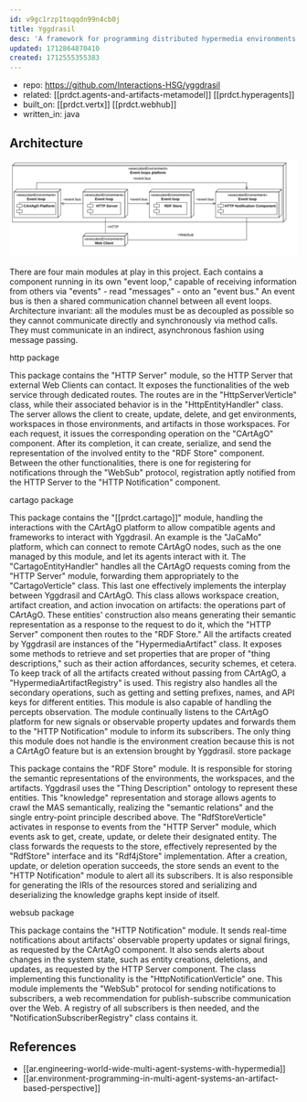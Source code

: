 ```yaml
---
id: v9gc1rzp1toqqdn99n4cb0j
title: Yggdrasil
desc: 'A framework for programming distributed hypermedia environments for autonomous agents.'
updated: 1712864870410
created: 1712555355383
---
```


- repo: https://github.com/Interactions-HSG/yggdrasil
- related: [[prdct.agents-and-artifacts-metamodel]] [[prdct.hyperagents]]
- built_on: [[prdct.vertx]] [[prdct.webhub]]
- written_in: java
  
## Architecture

![](/assets/images/2024-04-11-12-47-47.png)

There are four main modules at play in this project. Each contains a component running in its own "event loop," capable of receiving information from others via "events" - read "messages" - onto an "event bus." An event bus is then a shared communication channel between all event loops. Architecture invariant: all the modules must be as decoupled as possible so they cannot communicate directly and synchronously via method calls. They must communicate in an indirect, asynchronous fashion using message passing.

http package

This package contains the "HTTP Server" module, so the HTTP Server that external Web Clients can contact. It exposes the functionalities of the web service through dedicated routes. The routes are in the "HttpServerVerticle" class, while their associated behavior is in the "HttpEntityHandler" class. The server allows the client to create, update, delete, and get environments, workspaces in those environments, and artifacts in those workspaces. For each request, it issues the corresponding operation on the "CArtAgO" component. After its completion, it can create, serialize, and send the representation of the involved entity to the "RDF Store" component. Between the other functionalities, there is one for registering for notifications through the "WebSub" protocol, registration aptly notified from the HTTP Server to the "HTTP Notification" component.

cartago package

This package contains the "[[prdct.cartago]]" module, handling the interactions with the CArtAgO platform to allow compatible agents and frameworks to interact with Yggdrasil. An example is the "JaCaMo" platform, which can connect to remote CArtAgO nodes, such as the one managed by this module, and let its agents interact with it. The "CartagoEntityHandler" handles all the CArtAgO requests coming from the "HTTP Server" module, forwarding them appropriately to the "CartagoVerticle" class. This last one effectively implements the interplay between Yggdrasil and CArtAgO. This class allows workspace creation, artifact creation, and action invocation on artifacts: the operations part of CArtAgO. These entities' construction also means generating their semantic representation as a response to the request to do it, which the "HTTP Server" component then routes to the "RDF Store." All the artifacts created by Yggdrasil are instances of the "HypermediaArtifact" class. It exposes some methods to retrieve and set properties that are proper of "thing descriptions," such as their action affordances, security schemes, et cetera. To keep track of all the artifacts created without passing from CArtAgO, a "HypermediaArtifactRegistry" is used. This registry also handles all the secondary operations, such as getting and setting prefixes, names, and API keys for different entities. This module is also capable of handling the percepts observation. The module continually listens to the CArtAgO platform for new signals or observable property updates and forwards them to the "HTTP Notification" module to inform its subscribers. The only thing this module does not handle is the environment creation because this is not a CArtAgO feature but is an extension brought by Yggdrasil.
store package

This package contains the "RDF Store" module. It is responsible for storing the semantic representations of the environments, the workspaces, and the artifacts. Yggdrasil uses the "Thing Description" ontology to represent these entities. This "knowledge" representation and storage allows agents to crawl the MAS semantically, realizing the "semantic relations" and the single entry-point principle described above. The "RdfStoreVerticle" activates in response to events from the "HTTP Server" module, which events ask to get, create, update, or delete their designated entity. The class forwards the requests to the store, effectively represented by the "RdfStore" interface and its "Rdf4jStore" implementation. After a creation, update, or deletion operation succeeds, the store sends an event to the "HTTP Notification" module to alert all its subscribers. It is also responsible for generating the IRIs of the resources stored and serializing and deserializing the knowledge graphs kept inside of itself.

websub package

This package contains the "HTTP Notification" module. It sends real-time notifications about artifacts' observable property updates or signal firings, as requested by the CArtAgO component. It also sends alerts about changes in the system state, such as entity creations, deletions, and updates, as requested by the HTTP Server component. The class implementing this functionality is the "HttpNotificationVerticle" one. This module implements the "WebSub" protocol for sending notifications to subscribers, a web recommendation for publish-subscribe communication over the Web. A registry of all subscribers is then needed, and the "NotificationSubscriberRegistry" class contains it.


## References

- [[ar.engineering-world-wide-multi-agent-systems-with-hypermedia]]
- [[ar.environment-programming-in-multi-agent-systems-an-artifact-based-perspective]]